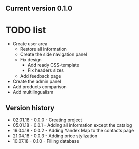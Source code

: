 ## Current version 0.1.0

# TODO list
* Create user area
  * Restore all information
  * Create the side navigation panel
  * Fix design
    * Add ready CSS-template
    * Fix headers sizes
  * Add feedback page
* Create the admin panel
* Add products comparison
* Add multilingualism

## Version history
* 02.01.18 - 0.0.0 - Creating project
* 05.01.18 - 0.0.1 - Adding all information except the catalog
* 19.04.18 - 0.0.2 - Adding Yandex Map to the contacts page 
* 21.04.18 - 0.0.3 - Adding price stylization
* 10.07.18 - 0.1.0 - Filling database
